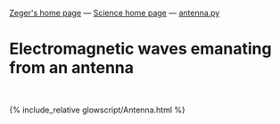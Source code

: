 [Zeger's home page](https://www.hendrikse.name/) &mdash; [Science home page](https://www.hendrikse.name/science/) &mdash; [antenna.py](glowscript/antenna.html) 

# Electromagnetic waves emanating from an antenna
<div class="header_line"><br/></div>

{% include_relative glowscript/Antenna.html %}




